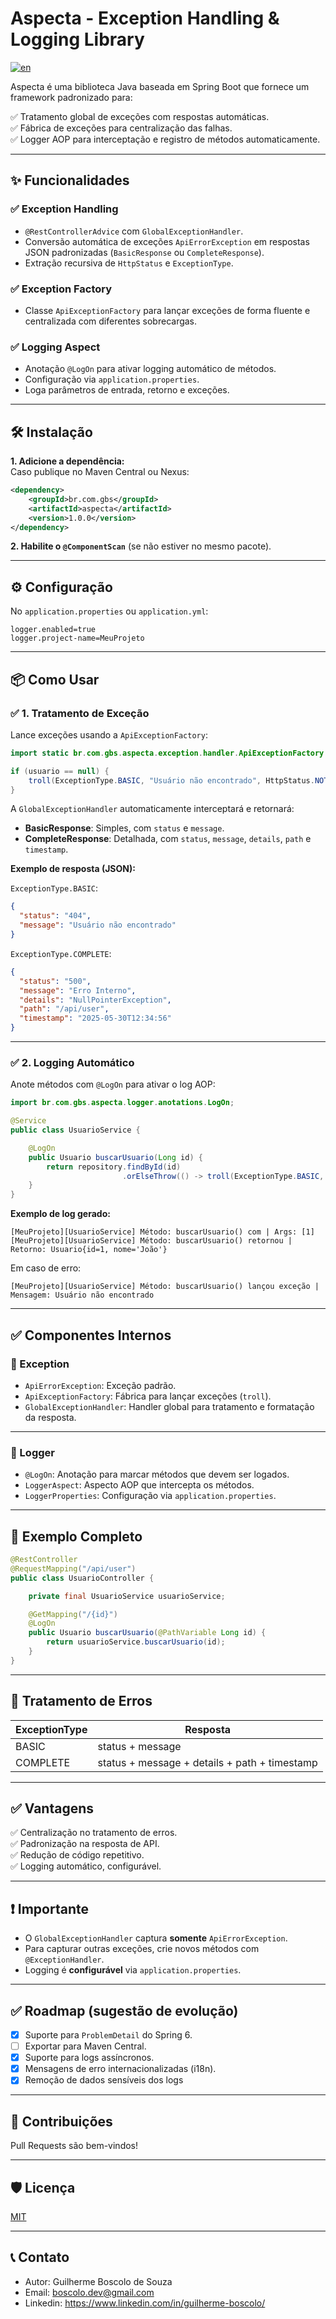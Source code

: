 # Aspecta - Exception Handling & Logging Library

[![en](https://img.shields.io/badge/lang-en-red.svg)](https://github.com/boscolodev/aspecta/blob/main/README.md)

Aspecta é uma biblioteca Java baseada em Spring Boot que fornece um framework padronizado para:

✅ Tratamento global de exceções com respostas automáticas.  
✅ Fábrica de exceções para centralização das falhas.  
✅ Logger AOP para interceptação e registro de métodos automaticamente.

---

## ✨ Funcionalidades

### ✅ Exception Handling
- `@RestControllerAdvice` com `GlobalExceptionHandler`.  
- Conversão automática de exceções `ApiErrorException` em respostas JSON padronizadas (`BasicResponse` ou `CompleteResponse`).  
- Extração recursiva de `HttpStatus` e `ExceptionType`.  

### ✅ Exception Factory
- Classe `ApiExceptionFactory` para lançar exceções de forma fluente e centralizada com diferentes sobrecargas.  

### ✅ Logging Aspect
- Anotação `@LogOn` para ativar logging automático de métodos.  
- Configuração via `application.properties`.  
- Loga parâmetros de entrada, retorno e exceções.  

---

## 🛠️ Instalação

**1. Adicione a dependência:**  
Caso publique no Maven Central ou Nexus:

```xml
<dependency>
    <groupId>br.com.gbs</groupId>
    <artifactId>aspecta</artifactId>
    <version>1.0.0</version>
</dependency>
```

**2. Habilite o `@ComponentScan`** (se não estiver no mesmo pacote).

---

## ⚙️ Configuração

No `application.properties` ou `application.yml`:

```properties
logger.enabled=true
logger.project-name=MeuProjeto
```

---

## 📦 Como Usar

### ✅ 1. Tratamento de Exceção

Lance exceções usando a `ApiExceptionFactory`:

```java
import static br.com.gbs.aspecta.exception.handler.ApiExceptionFactory.troll;

if (usuario == null) {
    troll(ExceptionType.BASIC, "Usuário não encontrado", HttpStatus.NOT_FOUND);
}
```

A `GlobalExceptionHandler` automaticamente interceptará e retornará:

- **BasicResponse**: Simples, com `status` e `message`.  
- **CompleteResponse**: Detalhada, com `status`, `message`, `details`, `path` e `timestamp`.

**Exemplo de resposta (JSON):**

`ExceptionType.BASIC`:

```json
{
  "status": "404",
  "message": "Usuário não encontrado"
}
```

`ExceptionType.COMPLETE`:

```json
{
  "status": "500",
  "message": "Erro Interno",
  "details": "NullPointerException",
  "path": "/api/user",
  "timestamp": "2025-05-30T12:34:56"
}
```

---

### ✅ 2. Logging Automático

Anote métodos com `@LogOn` para ativar o log AOP:

```java
import br.com.gbs.aspecta.logger.anotations.LogOn;

@Service
public class UsuarioService {

    @LogOn
    public Usuario buscarUsuario(Long id) {
        return repository.findById(id)
                         .orElseThrow(() -> troll(ExceptionType.BASIC, "Usuário não encontrado", HttpStatus.NOT_FOUND));
    }
}
```

**Exemplo de log gerado:**

```text
[MeuProjeto][UsuarioService] Método: buscarUsuario() com | Args: [1]
[MeuProjeto][UsuarioService] Método: buscarUsuario() retornou | Retorno: Usuario{id=1, nome='João'}
```

Em caso de erro:

```text
[MeuProjeto][UsuarioService] Método: buscarUsuario() lançou exceção | Mensagem: Usuário não encontrado
```

---

## ✅ Componentes Internos

### 📁 Exception

- `ApiErrorException`: Exceção padrão.  
- `ApiExceptionFactory`: Fábrica para lançar exceções (`troll`).  
- `GlobalExceptionHandler`: Handler global para tratamento e formatação da resposta.

---

### 📁 Logger

- `@LogOn`: Anotação para marcar métodos que devem ser logados.  
- `LoggerAspect`: Aspecto AOP que intercepta os métodos.  
- `LoggerProperties`: Configuração via `application.properties`.

---

## 📝 Exemplo Completo

```java
@RestController
@RequestMapping("/api/user")
public class UsuarioController {

    private final UsuarioService usuarioService;

    @GetMapping("/{id}")
    @LogOn
    public Usuario buscarUsuario(@PathVariable Long id) {
        return usuarioService.buscarUsuario(id);
    }
}
```

---

## 🚨 Tratamento de Erros

| ExceptionType | Resposta            |
|---------------|---------------------|
| BASIC         | status + message    |
| COMPLETE      | status + message + details + path + timestamp |

---

## ✅ Vantagens

✅ Centralização no tratamento de erros.  
✅ Padronização na resposta de API.  
✅ Redução de código repetitivo.  
✅ Logging automático, configurável.

---

## ❗ Importante

- O `GlobalExceptionHandler` captura **somente** `ApiErrorException`.  
- Para capturar outras exceções, crie novos métodos com `@ExceptionHandler`.  
- Logging é **configurável** via `application.properties`.

---

## ✅ Roadmap (sugestão de evolução)

- [x] Suporte para `ProblemDetail` do Spring 6.  
- [ ] Exportar para Maven Central.  
- [x] Suporte para logs assíncronos.  
- [x] Mensagens de erro internacionalizadas (i18n).
- [x] Remoção de dados sensíveis dos logs
---

## 🤝 Contribuições

Pull Requests são bem-vindos!

---

## 🛡️ Licença

[MIT](LICENSE)

---

## 📞 Contato

- Autor: Guilherme Boscolo de Souza 
- Email: boscolo.dev@gmail.com
- Linkedin: https://www.linkedin.com/in/guilherme-boscolo/
